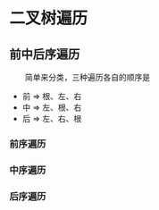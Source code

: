 # 二叉树遍历


## 前中后序遍历

&emsp;&emsp;简单来分类，三种遍历各自的顺序是
- 前 => 根、左、右
- 中 => 左、根、右
- 后 => 左、右、根

### 前序遍历


### 中序遍历


### 后序遍历

